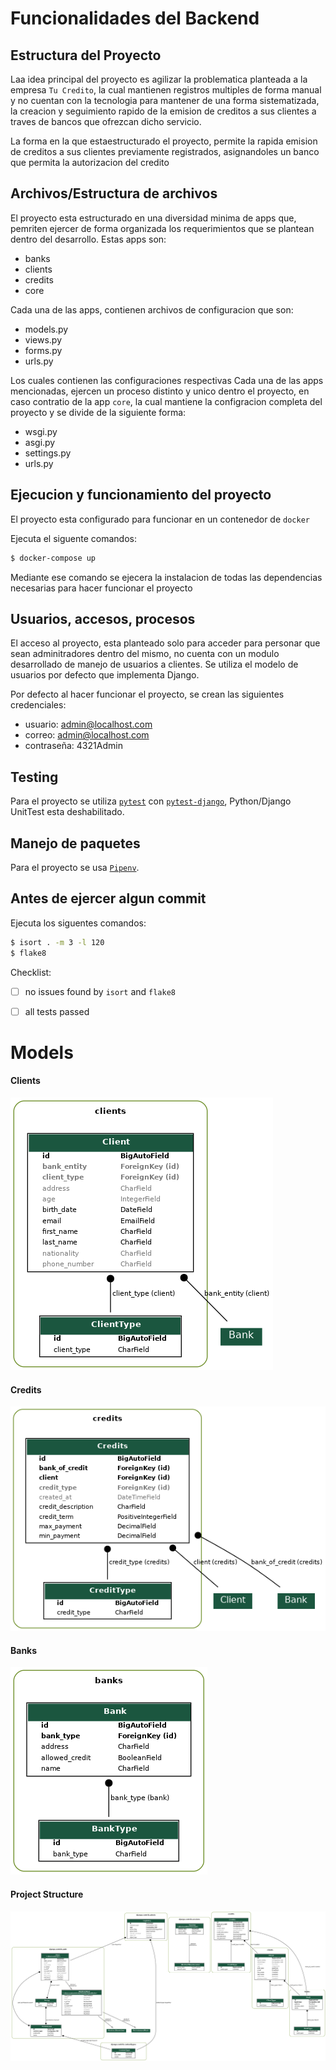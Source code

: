 # Funcionalidades del Backend

## Estructura del Proyecto
Laa idea principal del proyecto es agilizar la problematica planteada a la empresa `Tu Credito`,
la cual mantienen registros multiples de forma manual y no cuentan con la tecnologia para mantener 
de una forma sistematizada, la creacion y seguimiento rapido de la emision de creditos a sus clientes
a traves de bancos que ofrezcan dicho servicio.

La forma en la que estaestructurado el proyecto, permite la rapida emision de creditos a sus clientes
previamente registrados, asignandoles un banco que permita la autorizacion del credito

## Archivos/Estructura de archivos

El proyecto esta estructurado en una diversidad minima de apps que, pemriten ejercer de forma organizada
los requerimientos que se plantean dentro del desarrollo. Estas apps son:

- banks
- clients
- credits
- core

Cada una de las apps, contienen archivos de configuracion que son:

- models.py
- views.py
- forms.py
- urls.py

Los cuales contienen las configuraciones respectivas
Cada una de las apps mencionadas, ejercen un proceso distinto y unico dentro el proyecto, en caso contratio de la
app `core`, la cual mantiene la configracion completa del proyecto y se divide de la siguiente forma:

- wsgi.py
- asgi.py
- settings.py
- urls.py


## Ejecucion y funcionamiento del proyecto

El proyecto esta configurado para funcionar en un contenedor de `docker`

Ejecuta el siguente comandos:

```bash
$ docker-compose up
```

Mediante ese comando se ejecera la instalacion de todas las dependencias necesarias para hacer funcionar el proyecto



## Usuarios, accesos, procesos

El acceso al proyecto, esta planteado solo para acceder para personar que sean adminitradores dentro del mismo, no cuenta
con un modulo desarrollado de manejo de usuarios a clientes. Se utiliza el modelo de usuarios por defecto que implementa Django.

Por defecto al hacer funcionar el proyecto, se crean las siguientes credenciales:

- usuario: admin@localhost.com
- correo: admin@localhost.com
- contraseña: 4321Admin

## Testing

Para el proyecto se utiliza [`pytest`](https://docs.pytest.org/en/latest/) con
 [`pytest-django`](https://pytest-django.readthedocs.io/en/latest/), Python/Django UnitTest esta deshabilitado.


## Manejo de paquetes

Para el proyecto se usa [`Pipenv`](https://docs.pipenv.org/en/latest/).

## Antes de ejercer algun commit

Ejecuta los siguentes comandos:

```bash
$ isort . -m 3 -l 120
$ flake8
```

Checklist:

- [ ] no issues found by `isort` and `flake8`
- [ ] all tests passed


# Models

#### Clients
![Client app](/challenge_django/models_structure/clients.png?raw=true "Client app")

#### Credits
![Credits app](/challenge_django/models_structure/credits.png?raw=true "Credits app")

#### Banks
![Banks app](/challenge_django/models_structure/banks.png?raw=true "Bank app")

#### Project Structure
![Projetc Structure](/challenge_django/models_structure/project.png?raw=true "Project Structure")
